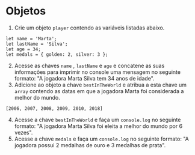 # Objetos
1. Crie um objeto `player` contendo as variáveis listadas abaixo.
```
let name = 'Marta';
let lastName = 'Silva';
let age = 34;
let medals = { golden: 2, silver: 3 };
```
2. Acesse as chaves `name` , `lastName` e `age` e concatene as suas informações para imprimir no console uma mensagem no seguinte formato: "A jogadora Marta Silva tem 34 anos de idade".
3. Adicione ao objeto a chave `bestInTheWorld` e atribua a esta chave um `array` contendo as datas em que a jogadora Marta foi considerada a melhor do mundo.
```
[2006, 2007, 2008, 2009, 2010, 2018]
```
4. Acesse a chave `bestInTheWorld` e faça um `console.log` no seguinte formato: "A jogadora Marta Silva foi eleita a melhor do mundo por 6 vezes".
5. Acesse a chave `medals` e faça um `console.log` no seguinte formato: "A jogadora possui 2 medalhas de ouro e 3 medalhas de prata".